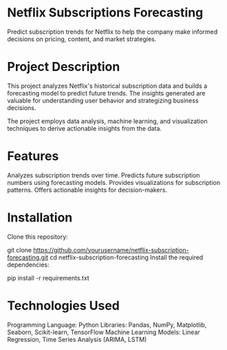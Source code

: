  # Netflix Subscriptions Forecasting
Predict subscription trends for Netflix to help the company make informed decisions on pricing, content, and market strategies.

# Project Description
This project analyzes Netflix's historical subscription data and builds a forecasting model to predict future trends. The insights generated are valuable for understanding user behavior and strategizing business decisions.

The project employs data analysis, machine learning, and visualization techniques to derive actionable insights from the data.

 # Features
Analyzes subscription trends over time.
Predicts future subscription numbers using forecasting models.
Provides visualizations for subscription patterns.
Offers actionable insights for decision-makers.

# Installation
Clone this repository:

git clone https://github.com/yourusername/netflix-subscription-forecasting.git
cd netflix-subscription-forecasting
Install the required dependencies:

pip install -r requirements.txt

# Technologies Used
Programming Language: Python
Libraries: Pandas, NumPy, Matplotlib, Seaborn, Scikit-learn, TensorFlow
Machine Learning Models: Linear Regression, Time Series Analysis (ARIMA, LSTM)
